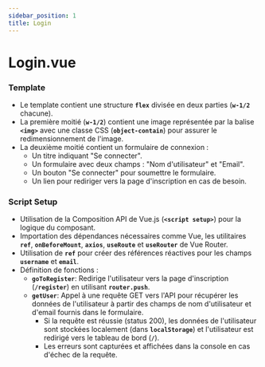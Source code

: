 ```yaml
---
sidebar_position: 1
title: Login
---
```


# Login.vue

### **Template**

- Le template contient une structure **`flex`** divisée en deux parties (**`w-1/2`** chacune).
- La première moitié (**`w-1/2`**) contient une image représentée par la balise **`<img>`** avec une classe CSS (**`object-contain`**) pour assurer le redimensionnement de l'image.
- La deuxième moitié contient un formulaire de connexion :
    - Un titre indiquant "Se connecter".
    - Un formulaire avec deux champs : "Nom d'utilisateur" et "Email".
    - Un bouton "Se connecter" pour soumettre le formulaire.
    - Un lien pour rediriger vers la page d'inscription en cas de besoin.

### **Script Setup**

- Utilisation de la Composition API de Vue.js (**`<script setup>`**) pour la logique du composant.
- Importation des dépendances nécessaires comme Vue, les utilitaires **`ref`**, **`onBeforeMount`**, **`axios`**, **`useRoute`** et **`useRouter`** de Vue Router.
- Utilisation de **`ref`** pour créer des références réactives pour les champs **`username`** et **`email`**.
- Définition de fonctions :
    - **`goToRegister`**: Redirige l'utilisateur vers la page d'inscription (**`/register`**) en utilisant **`router.push`**.
    - **`getUser`**: Appel à une requête GET vers l'API pour récupérer les données de l'utilisateur à partir des champs de nom d'utilisateur et d'email fournis dans le formulaire.
        - Si la requête est réussie (status 200), les données de l'utilisateur sont stockées localement (dans **`localStorage`**) et l'utilisateur est redirigé vers le tableau de bord (**`/`**).
        - Les erreurs sont capturées et affichées dans la console en cas d'échec de la requête.